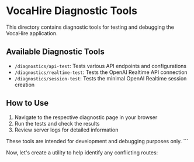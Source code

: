 # VocaHire Diagnostic Tools

This directory contains diagnostic tools for testing and debugging the VocaHire application.

## Available Diagnostic Tools

- `/diagnostics/api-test`: Tests various API endpoints and configurations
- `/diagnostics/realtime-test`: Tests the OpenAI Realtime API connection
- `/diagnostics/session-test`: Tests the minimal OpenAI Realtime session creation

## How to Use

1. Navigate to the respective diagnostic page in your browser
2. Run the tests and check the results
3. Review server logs for detailed information

These tools are intended for development and debugging purposes only.
\`\`\`

Now, let's create a utility to help identify any conflicting routes:
